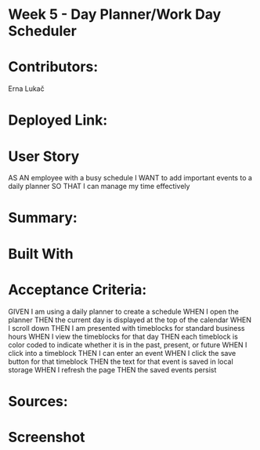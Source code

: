 # Week 5 - Day Planner/Work Day Scheduler

# Contributors:
Erna Lukač

# Deployed Link:

# User Story
AS AN employee with a busy schedule
I WANT to add important events to a daily planner
SO THAT I can manage my time effectively

# Summary:

# Built With 

# Acceptance Criteria:
GIVEN I am using a daily planner to create a schedule
WHEN I open the planner
THEN the current day is displayed at the top of the calendar
WHEN I scroll down
THEN I am presented with timeblocks for standard business hours
WHEN I view the timeblocks for that day
THEN each timeblock is color coded to indicate whether it is in the past, present, or future
WHEN I click into a timeblock
THEN I can enter an event
WHEN I click the save button for that timeblock
THEN the text for that event is saved in local storage
WHEN I refresh the page
THEN the saved events persist

# Sources:

# Screenshot
